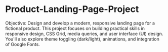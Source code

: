 # Product-Landing-Page-Project
Objective: Design and develop a modern, responsive landing page for a fictional product. This project focuses on building practical skills in responsive design, CSS Grid, media queries, and user interface (UI) design. You'll also explore theme toggling (dark/light), animations, and integration of Google Fonts.
